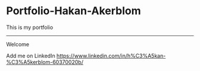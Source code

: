 # Portfolio-Hakan-Akerblom
This is my portfolio

---

Welcome

Add me on LinkedIn https://www.linkedin.com/in/h%C3%A5kan-%C3%A5kerblom-60370020b/